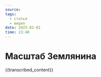 ```yaml
---
source: 
tags:
  - статья
  - видео
date: 2025-02-01 
time: 13:48
---
```


# Масштаб Землянина

{{transcribed_content}}